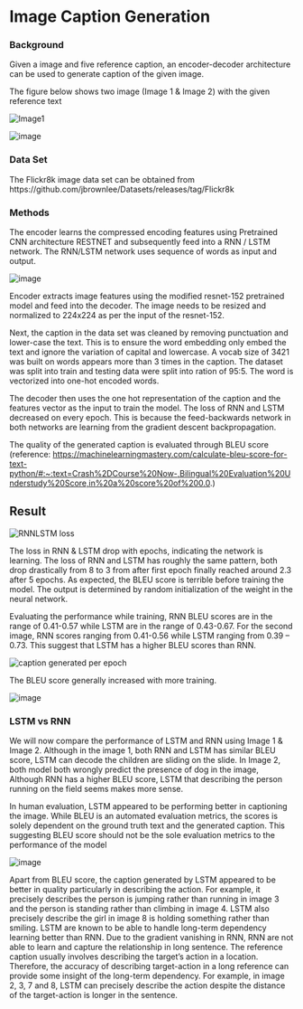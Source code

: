 # Image Caption Generation

<h3>Background</h3>
Given a image and five reference caption, an encoder-decoder architecture can be used to generate caption of the given image.

The figure below shows two image (Image 1 & Image 2) with the given reference text

![Image1](https://user-images.githubusercontent.com/67460572/94655314-f5146480-0330-11eb-8626-10f3b7c66bb5.PNG)

![image](https://user-images.githubusercontent.com/67460572/94655884-dcf11500-0331-11eb-88a8-3e995419a4c5.png)


<h3>Data Set</h3>
The Flickr8k image data set can be obtained from https://github.com/jbrownlee/Datasets/releases/tag/Flickr8k

<h3>Methods</h3>
The encoder learns the compressed encoding features using Pretrained CNN architecture RESTNET and subsequently feed into a RNN / LSTM network.
The RNN/LSTM network uses sequence of words as input and output.

![image](https://user-images.githubusercontent.com/67460572/94655544-55a3a180-0331-11eb-8f86-c2c5d13ca8e2.png)

Encoder extracts image features using the modified resnet-152 pretrained model and feed into the decoder. The image needs to be resized and normalized to 224x224 as per the input of the resnet-152. 

Next, the caption in the data set was cleaned by removing punctuation and lower-case the text. This is to ensure the word embedding only embed the text and ignore the variation of capital and lowercase. A vocab size of 3421 was built on words appears more than 3 times in the caption. The dataset was split into train and testing data were split into ration of 95:5. The word is vectorized into one-hot encoded words.

The decoder then uses the one hot representation of the caption and the features vector as the input to train the model. The loss of RNN and LSTM decreased on every epoch. This is because the feed-backwards network in both networks are learning from the gradient descent backpropagation.

The quality of the generated caption is evaluated through BLEU score (reference: https://machinelearningmastery.com/calculate-bleu-score-for-text-python/#:~:text=Crash%2DCourse%20Now-,Bilingual%20Evaluation%20Understudy%20Score,in%20a%20score%20of%200.0.)


<h2>Result</h2>

![RNNLSTM loss](https://user-images.githubusercontent.com/67460572/94655420-22f9a900-0331-11eb-802f-914d66d21e03.PNG)

The loss in RNN & LSTM drop with epochs, indicating the network is learning. The loss of RNN and LSTM has roughly the same pattern, both drop drastically from 8 to 3 from after first epoch finally reached around 2.3 after 5 epochs. As expected, the BLEU score is terrible before training the model. The output is determined by random initialization of the weight in the neural network.

Evaluating the performance while training, RNN BLEU scores are in the range of 0.41-0.57 while LSTM are in the range of 0.43-0.67. For the second image, RNN scores ranging from 0.41-0.56 while LSTM ranging from 0.39 – 0.73. This suggest that LSTM has a higher BLEU scores than RNN.

![caption generated per epoch](https://user-images.githubusercontent.com/67460572/94650849-0ad25b80-032a-11eb-8811-4de6c0afbb8f.PNG)

The BLEU score generally increased with more training. 

![image](https://user-images.githubusercontent.com/67460572/94655975-04e07880-0332-11eb-8397-9b4174fa9dd6.png)

<h3>LSTM vs RNN</h3>
We will now compare the performance of LSTM and RNN using Image 1 & Image 2. Although in the image 1, both RNN and LSTM has similar BLEU score, LSTM can decode the children are sliding on the slide. In Image 2, both model both wrongly predict the presence of dog in the image, Although RNN has a higher BLEU score, LSTM that describing the person running on the field seems makes more sense.

In human evaluation, LSTM appeared to be performing better in captioning the image. While BLEU is an automated evaluation metrics, the scores is solely dependent on the ground truth text and the generated caption. This suggesting BLEU score should not be the sole evaluation metrics to the performance of the model

![image](https://user-images.githubusercontent.com/67460572/94656149-440ec980-0332-11eb-837e-7877df7bd66f.png)

Apart from BLEU score, the caption generated by LSTM appeared to be better in quality particularly in describing the action. For example, it precisely describes the person is jumping rather than running in image 3 and the person is standing rather than climbing in image 4. LSTM also precisely describe the girl in image 8 is holding something rather than smiling.
LSTM are known to be able to handle long-term dependency learning better than RNN. Due to the gradient vanishing in RNN, RNN are not able to learn and capture the relationship in long sentence.
The reference caption usually involves describing the target’s action in a location. Therefore, the accuracy of describing target-action in a long reference can provide some insight of the long-term dependency. For example, in image 2, 3, 7 and 8, LSTM can precisely describe the action despite the distance of the target-action is longer in the sentence.
